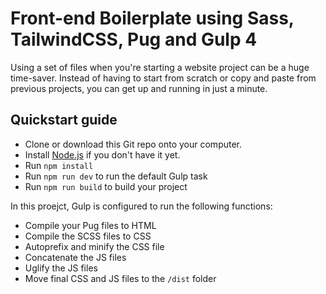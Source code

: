 # Front-end Boilerplate using Sass, TailwindCSS, Pug and Gulp 4

Using a set of files when you're starting a website project can be a huge time-saver. Instead of having to start from scratch or copy and paste from previous projects, you can get up and running in just a minute.

## Quickstart guide

* Clone or download this Git repo onto your computer.
* Install [Node.js](https://nodejs.org/en/) if you don't have it yet.
* Run `npm install`
* Run `npm run dev` to run the default Gulp task
* Run `npm run build` to build your project

In this proejct, Gulp is configured to run the following functions:

* Compile your Pug files to HTML
* Compile the SCSS files to CSS
* Autoprefix and minify the CSS file
* Concatenate the JS files
* Uglify the JS files
* Move final CSS and JS files to the `/dist` folder

